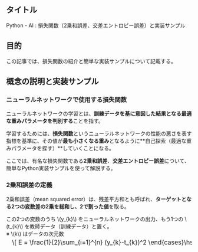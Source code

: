 ## タイトル
Python - AI : 損失関数（2乗和誤差、交差エントロピー誤差）と実装サンプル

## 目的
この記事では、損失関数の紹介と簡単な実装サンプルについて記載する。

## 概念の説明と実装サンプル
### ニューラルネットワークで使用する損失関数
ニューラルネットワークの学習とは、**訓練データを基に意図した結果となる最適な重みパラメータを判別する**ことを指す。

学習するためには、**損失関数**というニューラルネットワークの性能の悪さを表す指標を基準に、その値が**最も小さくなる重み**となるように**自己探索（最適な重みパラメータを探す）**していくことになる。

ここでは、有名な損失関数である**2乗和誤差**、**交差エントロピー誤差**について、簡単なPython実装サンプルを使って解説する。

### 2乗和誤差の定義
2乗和誤差（mean squared error）は、残差平方和とも呼ばれ、**ターゲットとなる2つの変数差の2乗を総和し、2で割った値**を取る。

この2つの変数のうち \\(y_{k}\\) をニューラルネットワークの出力、もう1つの \\(t_{k}\\) を教師データ（訓練データ）と置く。<br>
※ \\(k\\) はデータの次元数
<div style="display: flex; margin-left: 1rem; font-size: 1.2em; margin-top: -0.75em; overflow-x: auto; white-space: nowrap;">
\[
E = \frac{1}{2}\sum_{i=1}^{n} (y_{k}-t_{k})^2
\end{cases}\hspace{5mm}･･･（A）
\]
</div>
